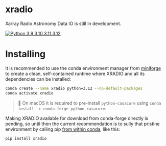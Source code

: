 # xradio
Xarray Radio Astronomy Data IO is still in development.

[![Python 3.9 3.10 3.11 3.12](https://img.shields.io/badge/python-3.9%20%7C%203.10%20%7C%203.11%203.12-blue)](https://www.python.org/downloads/release/python-380/)

# Installing
It is recommended to use the conda environment manager from [miniforge](https://github.com/conda-forge/miniforge) to create a clean, self-contained runtime where XRADIO and all its dependencies can be installed:
```sh
conda create --name xradio python=3.12 --no-default-packages
conda activate xradio

```
> 📝 On macOS it is required to pre-install `python-casacore` using `conda install -c conda-forge python-casacore`.

Making XRADIO available for download from conda-forge directly is pending, so until then the current recommendation is to sully that pristine environment by calling pip [from within conda](https://www.anaconda.com/blog/using-pip-in-a-conda-environment), like this:
```sh
pip install xradio
```

